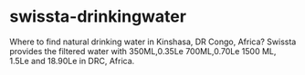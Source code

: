 # swissta-drinkingwater
Where to find natural drinking water in Kinshasa, DR Congo, Africa? Swissta provides the filtered water with 350ML,0.35Le 700ML,0.70Le 1500 ML, 1.5Le and 18.90Le in DRC, Africa. 
